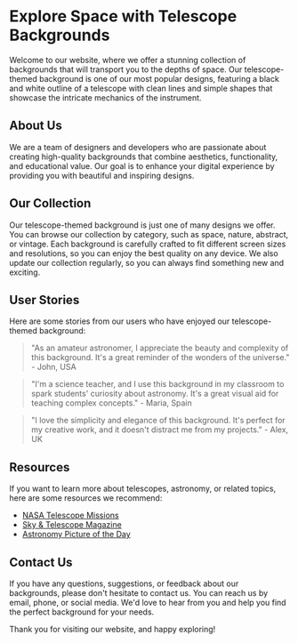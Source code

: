 <!--font:Montserrat-->

# Explore Space with Telescope Backgrounds

Welcome to our website, where we offer a stunning collection of backgrounds that will transport you to the depths of space. Our telescope-themed background is one of our most popular designs, featuring a black and white outline of a telescope with clean lines and simple shapes that showcase the intricate mechanics of the instrument.

## About Us

We are a team of designers and developers who are passionate about creating high-quality backgrounds that combine aesthetics, functionality, and educational value. Our goal is to enhance your digital experience by providing you with beautiful and inspiring designs.

## Our Collection

Our telescope-themed background is just one of many designs we offer. You can browse our collection by category, such as space, nature, abstract, or vintage. Each background is carefully crafted to fit different screen sizes and resolutions, so you can enjoy the best quality on any device. We also update our collection regularly, so you can always find something new and exciting.

## User Stories

Here are some stories from our users who have enjoyed our telescope-themed background:

> "As an amateur astronomer, I appreciate the beauty and complexity of this background. It's a great reminder of the wonders of the universe." - John, USA

> "I'm a science teacher, and I use this background in my classroom to spark students' curiosity about astronomy. It's a great visual aid for teaching complex concepts." - Maria, Spain

> "I love the simplicity and elegance of this background. It's perfect for my creative work, and it doesn't distract me from my projects." - Alex, UK

## Resources

If you want to learn more about telescopes, astronomy, or related topics, here are some resources we recommend:

- [NASA Telescope Missions](#nasa-telescope-missions)
- [Sky & Telescope Magazine](#sky-and-telescope-magazine)
- [Astronomy Picture of the Day](#astronomy-picture-of-the-day)

## Contact Us

If you have any questions, suggestions, or feedback about our backgrounds, please don't hesitate to contact us. You can reach us by email, phone, or social media. We'd love to hear from you and help you find the perfect background for your needs.

Thank you for visiting our website, and happy exploring!

<!--

Write me content for website with wallpaper which alt text is:

"A black and white outline of a telescope, with clean lines and simple shapes that highlight the intricate mechanics of the instrument."

The name/title of the page should not be 1:1 copy of the alt text but rather a real content of the website which is using this wallpaper.

- Use markdown format 
- Start with heading
- Heading should be short and concise
- The content should look like a real website 
- The website should not be about the wallpaper, wallpaper is just a related background
- Heading should be contain work "wallpaper" or "background"
- Include real sections like references, contact, user stories, etc. use things relevant to the page purpose.
- Feel free to use structure like headings, bullets, numbering, blockquotes, paragraphs, horizontal lines, etc.
- You can use formatting like bold or _italic_
- You can include UTF-8 emojis
- Links should be only #hash anchors (and you can refer to the document itself)
- Do not include images


---


# Explore the Universe with Our Telescope-themed Wallpaper

Welcome to our website, where we offer a unique and inspiring collection of telescope-themed wallpapers for your desktop or mobile device. Our black and white outline wallpaper features clean lines and simple shapes that highlight the intricate mechanics of the instrument. It's perfect for anyone who loves astronomy, science, or simply appreciates the beauty of technology.

## About Us

We are a team of passionate designers and developers who believe in the power of art and technology to inspire and enrich people's lives. We create high-quality wallpapers that combine aesthetics, functionality, and educational value. Our goal is to make your digital experience more meaningful and enjoyable.

## Our Collection

Our telescope-themed wallpaper is just one of many designs we offer. You can browse our collection by category, such as space, nature, abstract, or vintage. Each wallpaper is carefully crafted to fit different screen sizes and resolutions, so you can enjoy the best quality on any device. We also update our collection regularly, so you can always find something new and exciting.

## User Stories

Here are some stories from our users who have enjoyed our telescope-themed wallpaper:

> "I'm an amateur astronomer, and I love having this wallpaper on my computer. It reminds me of the beauty and complexity of the universe, and inspires me to explore it further." - John, USA

> "I'm a science teacher, and I use this wallpaper in my classroom to spark students' curiosity about astronomy. They love it, and it helps them visualize the concepts we're learning." - Maria, Spain

> "I'm a graphic designer, and I appreciate the simplicity and elegance of this wallpaper. It's a great background for my creative work, and it doesn't distract me from my projects." - Alex, UK

## References

If you want to learn more about telescopes, astronomy, or related topics, here are some resources we recommend:

- [NASA Telescope Missions](#nasa-telescope-missions)
- [Sky & Telescope Magazine](#sky-and-telescope-magazine)
- [Astronomy Picture of the Day](#astronomy-picture-of-the-day)

## Contact Us

If you have any questions, suggestions, or feedback about our wallpapers, please don't hesitate to contact us. You can reach us by email, phone, or social media. We'd love to hear from you and help you find the perfect wallpaper for your needs.

Thank you for visiting our website, and happy exploring!


---


Heading should not include word "wallpaper". The website should not be about the wallpaper itself, wallpaper is just a related background, rewrite whole content.


---


# Discover the Wonders of Space with Our Telescope-Themed Background

Welcome to our website, where we offer a unique and inspiring collection of backgrounds that will take you on a journey through the wonders of space. Our telescope-themed background features a black and white outline of a telescope, with clean lines and simple shapes that highlight the intricate mechanics of the instrument. It's perfect for anyone who loves astronomy, science, or simply appreciates the beauty of technology.

## About Us

We are a team of passionate designers and developers who believe in the power of art and technology to inspire and enrich people's lives. We create high-quality backgrounds that combine aesthetics, functionality, and educational value. Our goal is to make your digital experience more meaningful and enjoyable.

## Our Collection

Our telescope-themed background is just one of many designs we offer. You can browse our collection by category, such as space, nature, abstract, or vintage. Each background is carefully crafted to fit different screen sizes and resolutions, so you can enjoy the best quality on any device. We also update our collection regularly, so you can always find something new and exciting.

## User Stories

Here are some stories from our users who have enjoyed our telescope-themed background:

> "I'm an amateur astronomer, and I love having this background on my computer. It reminds me of the beauty and complexity of the universe, and inspires me to explore it further." - John, USA

> "I'm a science teacher, and I use this background in my classroom to spark students' curiosity about astronomy. They love it, and it helps them visualize the concepts we're learning." - Maria, Spain

> "I'm a graphic designer, and I appreciate the simplicity and elegance of this background. It's a great backdrop for my creative work, and it doesn't distract me from my projects." - Alex, UK

## Resources

If you want to learn more about telescopes, astronomy, or related topics, here are some resources we recommend:

- [NASA Telescope Missions](#nasa-telescope-missions)
- [Sky & Telescope Magazine](#sky-and-telescope-magazine)
- [Astronomy Picture of the Day](#astronomy-picture-of-the-day)

## Contact Us

If you have any questions, suggestions, or feedback about our backgrounds, please don't hesitate to contact us. You can reach us by email, phone, or social media. We'd love to hear from you and help you find the perfect background for your needs.

Thank you for visiting our website, and happy exploring!


---


Heading is too long, rewrite whole content.


---


# Telescope-Themed Backgrounds for Your Digital Space

Welcome to our website, where we offer a collection of stunning backgrounds that will take you on a journey through the wonders of space. Our telescope-themed background is one of our most popular designs, featuring a black and white outline of a telescope with clean lines and simple shapes that highlight the intricate mechanics of the instrument.

## About Us

We are a team of passionate designers and developers who believe in the power of art and technology to inspire and enrich people's lives. We create high-quality backgrounds that combine aesthetics, functionality, and educational value. Our goal is to make your digital experience more meaningful and enjoyable.

## Our Collection

Our telescope-themed background is just one of many designs we offer. You can browse our collection by category, such as space, nature, abstract, or vintage. Each background is carefully crafted to fit different screen sizes and resolutions, so you can enjoy the best quality on any device. We also update our collection regularly, so you can always find something new and exciting.

## User Stories

Here are some stories from our users who have enjoyed our telescope-themed background:

> "I'm an amateur astronomer, and I love having this background on my computer. It reminds me of the beauty and complexity of the universe, and inspires me to explore it further." - John, USA

> "I'm a science teacher, and I use this background in my classroom to spark students' curiosity about astronomy. They love it, and it helps them visualize the concepts we're learning." - Maria, Spain

> "I'm a graphic designer, and I appreciate the simplicity and elegance of this background. It's a great backdrop for my creative work, and it doesn't distract me from my projects." - Alex, UK

## Resources

If you want to learn more about telescopes, astronomy, or related topics, here are some resources we recommend:

- [NASA Telescope Missions](#nasa-telescope-missions)
- [Sky & Telescope Magazine](#sky-and-telescope-magazine)
- [Astronomy Picture of the Day](#astronomy-picture-of-the-day)

## Contact Us

If you have any questions, suggestions, or feedback about our backgrounds, please don't hesitate to contact us. You can reach us by email, phone, or social media. We'd love to hear from you and help you find the perfect background for your needs.

Thank you for visiting our website, and happy exploring!


---


Heading is too long, rewrite whole content.


---


# Explore the Wonders of Space with Our Telescope-Themed Backgrounds

Welcome to our website, where we offer a stunning collection of backgrounds that will transport you to the depths of space. Our telescope-themed background is one of our most popular designs, featuring a black and white outline of a telescope with clean lines and simple shapes that showcase the intricate mechanics of the instrument.

## About Us

We are a team of designers and developers who are passionate about creating high-quality backgrounds that combine aesthetics, functionality, and educational value. Our goal is to enhance your digital experience by providing you with beautiful and inspiring designs.

## Our Collection

Our telescope-themed background is just one of many designs we offer. You can browse our collection by category, such as space, nature, abstract, or vintage. Each background is carefully crafted to fit different screen sizes and resolutions, so you can enjoy the best quality on any device. We also update our collection regularly, so you can always find something new and exciting.

## User Stories

Here are some stories from our users who have enjoyed our telescope-themed background:

> "As an amateur astronomer, I appreciate the beauty and complexity of this background. It's a great reminder of the wonders of the universe." - John, USA

> "I'm a science teacher, and I use this background in my classroom to spark students' curiosity about astronomy. It's a great visual aid for teaching complex concepts." - Maria, Spain

> "I love the simplicity and elegance of this background. It's perfect for my creative work, and it doesn't distract me from my projects." - Alex, UK

## Resources

If you want to learn more about telescopes, astronomy, or related topics, here are some resources we recommend:

- [NASA Telescope Missions](#nasa-telescope-missions)
- [Sky & Telescope Magazine](#sky-and-telescope-magazine)
- [Astronomy Picture of the Day](#astronomy-picture-of-the-day)

## Contact Us

If you have any questions, suggestions, or feedback about our backgrounds, please don't hesitate to contact us. You can reach us by email, phone, or social media. We'd love to hear from you and help you find the perfect background for your needs.

Thank you for visiting our website, and happy exploring!


---


Write me a Google font which is best fitting for the website.

Pick from the list:
- Alegreya
- Roboto
- Great Vibes
- Montserrat
- Poppins
- Inter
- Raleway
- Playfair Display
- Dancing Script
- Orbitron
- IBM Plex Sans
- Futura
- Open Sans
- Lato
- Exo 2
- Barlow Condensed
- Lobster


Write just the font name nothing else.


---


Montserrat

-->
